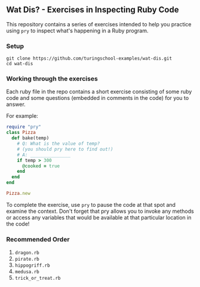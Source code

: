 ## Wat Dis? - Exercises in Inspecting Ruby Code

This repository contains a series of exercises intended to help you practice using `pry` to inspect what's happening in a Ruby program.

### Setup

```
git clone https://github.com/turingschool-examples/wat-dis.git
cd wat-dis
```

### Working through the exercises

Each ruby file in the repo contains a short exercise consisting of some ruby code and some questions (embedded in comments in the code) for you to answer.

For example:

```ruby
require "pry"
class Pizza
  def bake(temp)
    # Q: What is the value of temp?
    # (you should pry here to find out!)
    # A: _______________
    if temp > 300
      @cooked = true
    end
  end
end

Pizza.new
```

To complete the exercise, use `pry` to pause the code at that spot and examine the context. Don't forget that pry allows you to invoke any methods or access any variables that would be available at that particular location in the code!

### Recommended Order

1. `dragon.rb`
2. `pirate.rb`
3. `hippogriff.rb`
4. `medusa.rb`
5. `trick_or_treat.rb`
